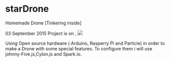 # starDrone
Homemade Drone [Tinkering inside]

03 September 2015
Project is on ,
<img style ="text-align:center;" src = https://pbs.twimg.com/media/CN_dg8UWgAAKCNN.jpg></img>



Using Open source hardware ( Arduino, Rasperry Pi and Particle) in order to make a Drone with some special features. To configure them i will use johnny-Five.js,Cylon.js and Spark.io.


